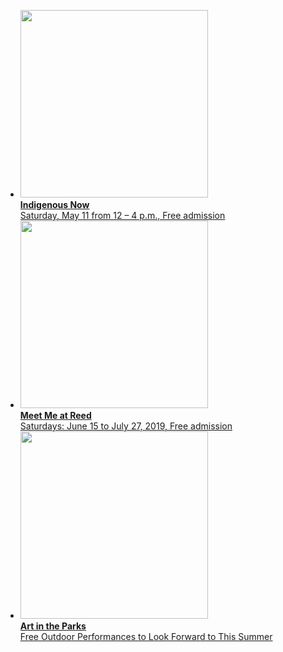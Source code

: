 <ul class="featured-events">
  <!--
  <li>
    <a href="/airport-artwalk/">
      <img src="https://static-artsamo.digitalservice.la/uploads/art-walk.jpg" height="300" alt="" /><br />
      <strong>Santa Monica Airport Artwalk 2019</strong><br />
      Saturday, March 23 from 12-5pm. Rain or shine! Free admission
    </a>
  </li>
  -->
  <li>
    <a href="/indigenous-now/">
      <span class="image">
        <img src="https://static-artsamo.digitalservice.la/uploads/2018_Tongva_Park_Jason_Abraham-(4-of-52).jpg" height="300" alt="" />
      </span><br />
      <span class="text">
        <strong>Indigenous Now</strong><br />
        Saturday, May 11 from 12 – 4 p.m., Free admission
      </span>
    </a>
  </li>
  <li>
    <a href="/meet-me-at-reed/">
      <span class="image">
        <img src="https://static-artsamo.digitalservice.la/uploads/2018_5_19_2018_Meet_Me_At_Reed_Taiko_Festival_Javier_Guillen (195 of 281).jpg" height="300" alt="" />
      </span><br />
      <span class="text">
        <strong>Meet Me at Reed</strong><br />
        Saturdays: June 15 to July 27, 2019, Free admission
      </span>
    </a>
  </li>
  <li>
    <a href="/art-in-the-parks/">
      <span class="image">
        <img src="https://static-artsamo.digitalservice.la/uploads/2018_7_21_18_Meet_Me_At_Reed_Santa_Monica_Symphony_Javier_Guillen (135 of 144).jpg" height="300" alt="" />
      </span><br />
      <span class="text">
        <strong>Art in the Parks</strong><br />
        Free Outdoor Performances to Look Forward to This Summer
      </span>
    </a>
  </li>
</ul>
